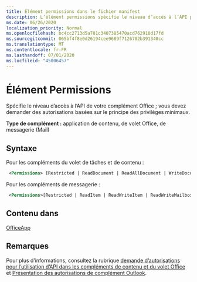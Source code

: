 ```yaml
---
title: Élément permissions dans le fichier manifest
description: L’élément permissions spécifie le niveau d’accès à l’API pour votre complément Office.
ms.date: 06/26/2020
localization_priority: Normal
ms.openlocfilehash: bc4cc2713d5a781c3407385470acd762910d17fd
ms.sourcegitcommit: 065bf4f8e0d26194cee9689f7126702b391340cc
ms.translationtype: MT
ms.contentlocale: fr-FR
ms.lasthandoff: 07/01/2020
ms.locfileid: "45006457"
---
```

# <a name="permissions-element"></a>Élément Permissions

Spécifie le niveau d’accès à l’API de votre complément Office ; vous devez demander des autorisations basées sur le principe des privilèges minimaux.

**Type de complément :** application de contenu, de volet Office, de messagerie (Mail)

## <a name="syntax"></a>Syntaxe

Pour les compléments du volet de tâches et de contenu :

```XML
 <Permissions> [Restricted | ReadDocument | ReadAllDocument | WriteDocument | ReadWriteDocument]</Permissions>
```

Pour les compléments de messagerie :

```XML
 <Permissions>[Restricted | ReadItem | ReadWriteItem | ReadWriteMailbox]</Permissions>
```

## <a name="contained-in"></a>Contenu dans

[OfficeApp](officeapp.md)

## <a name="remarks"></a>Remarques

Pour plus d’informations, consultez la rubrique [demande d’autorisations pour l’utilisation d’API dans les compléments de contenu et du volet Office](../../develop/requesting-permissions-for-api-use-in-content-and-task-pane-add-ins.md) et [Présentation des autorisations de complément Outlook](../../outlook/understanding-outlook-add-in-permissions.md).
